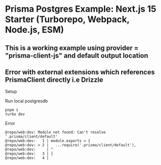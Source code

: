 # Prisma Postgres Example: Next.js 15 Starter (Turborepo, Webpack, Node.js, ESM)

## This is a working example using provider = "prisma-client-js" and default output location

## Error with external extensions which references PrismaClient directly i.e Drizzle

Setup

Run local postgresdb

```
pnpm i
turbo dev
```

Error

```
@repo/web:dev: Module not found: Can't resolve '.prisma/client/default'
@repo/web:dev:   1 | module.exports = {
@repo/web:dev: > 2 |   ...require('.prisma/client/default'),
@repo/web:dev:     | ^
@repo/web:dev:   3 | }
@repo/web:dev:   4 |
```
